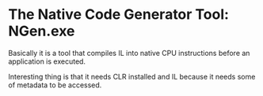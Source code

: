 # The Native Code Generator Tool: NGen.exe
Basically it is a tool that compiles IL into native CPU instructions before an application is executed.

Interesting thing is that it needs CLR installed and IL because it needs some of metadata to be accessed.